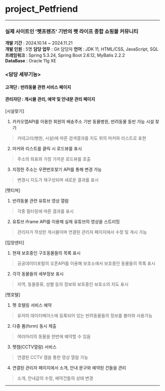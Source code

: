 # project_Petfriend

---

### 실제 사이트인 '펫프렌즈' 기반의 펫 라이프 종합 쇼핑몰 커뮤니티   
****개발 기간**** : 2024.10.14 ~ 2024.11.21     
****개발 인원**** : 5명 
****담당 업무**** : Git 담당자
****언어**** : JDK 11, HTML/CSS, JavaScript, SQL   
****프레임워크**** : Spring 5.3.24, Spring Boot 2.6.12, MyBatis 2.2.2   
****DataBase**** : Oracle 11g XE    


### <담당 세부기능>
#### 고객단 : 반려동물 관련 서비스 페이지  
#### 관리자단 : 게시물 관리, 예약 및 안내문 관리 페이지

[시설찾기]   
1. 카카오맵API를 이용한 회원의 배송주소 기반 동물병원, 반려동물 동반 가능 시설 찾기
> 카테고리(병원, 시설)에 따른 검색결과를 지도 위의 마커와 리스트로 표현
2. 마커와 리스트를 클릭 시 로드뷰를 표시
> 주소의 좌표와 가장 가까운 로드뷰를 호출
3. 지정한 주소는 우편번호찾기 API를 통해 변경 가능
> 변경시 지도가 재구성되며 새로운 결과를 표시

[펫티쳐]  
1. 반려동물 관련 유튜브 영상 열람 
> 각종 필터링에 따른 결과를 표시
2. 유튜브 iframe API를 이용해 실제 유튜브의 영상을 스트리밍
> 관리자가 작성한 게시물이며 연결된 관리자 페이지에서 수정 및 게시 가능

[입양센터]  
1. 현재 보호중인 구조동물들의 목록 표시
> 공공데이터포털의 오픈API를 이용해 보호소에서 보호중인 동물들의 목록 표시
2. 각각 동물들의 세부정보 표시
> 지역, 동물종류, 성별 등의 정보와 보호중인 보호소의 지도 표시

[펫호텔]  
1. 펫 호텔링 서비스 예약
> 유저의 데이터베이스에 등록되어 있는 반려동물들의 정보를 불러와 사용가능
2. 다중 폼(form) 동시 제출
> 여러마리의 동물을 한번에 예약할 수 있음
3. 펫캠(CCTV열람) 서비스
> 연결된 CCTV 캠을 통한 영상 열람 가능
4. 연결된 관리자 페이지에서 소개, 안내 문구와 예약된 건들을 관리 
> 소개, 안내글의 수정, 예약건들의 상태 변경

---


 

